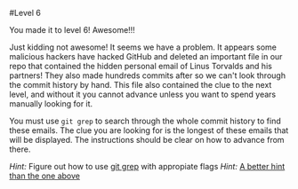 #Level 6

You made it to level 6! Awesome!!!

Just kidding not awesome! It seems we have a problem. 
It appears some malicious hackers have hacked GitHub and
deleted an important file in our repo that contained the hidden personal email of Linus Torvalds and his partners!
They also made hundreds commits after so we can't look through the commit history by hand.
This file also contained the clue to the next level, and without it you cannot advance unless you want to spend years manually looking for it.

You must use ```git grep``` to search through the whole commit history to find these emails.
The clue you are looking for is the longest of these emails that will be displayed.
The instructions should be clear on how to advance from there.

*Hint:* Figure out how to use [git grep]() with appropiate flags
*Hint:* [A better hint than the one above](http://stackoverflow.com/questions/2928584/how-to-grep-search-committed-code-in-the-git-history)
